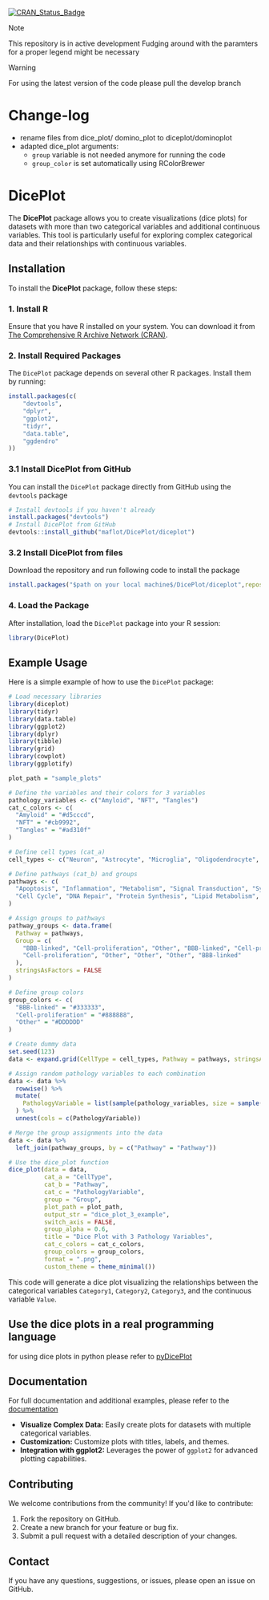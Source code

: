 [![CRAN_Status_Badge](https://www.r-pkg.org/badges/version/diceplot)](https://CRAN.R-project.org/package=diceplot)

> [!Note]
> This repository is in active development
> Fudging around with the paramters for a proper legend might be necessary

> [!Warning]
> For using the latest version of the code please pull the develop branch

# Change-log
- rename files from dice_plot/ domino_plot to diceplot/dominoplot
- adapted dice_plot arguments:
  - ```group``` variable is not needed anymore for running the code
  - ```group_color``` is set automatically using RColorBrewer


# DicePlot

The **DicePlot** package allows you to create visualizations (dice plots) for datasets with more than two categorical variables and additional continuous variables. This tool is particularly useful for exploring complex categorical data and their relationships with continuous variables.

## Installation

To install the **DicePlot** package, follow these steps:

### 1. Install R

Ensure that you have R installed on your system. You can download it from [The Comprehensive R Archive Network (CRAN)](https://cran.r-project.org/).

### 2. Install Required Packages

The `DicePlot` package depends on several other R packages. Install them by running:

```r
install.packages(c(
    "devtools",
    "dplyr",
    "ggplot2",
    "tidyr",
    "data.table",
    "ggdendro"
))
```

### 3.1 Install DicePlot from GitHub

You can install the `DicePlot` package directly from GitHub using the `devtools` package

```r
# Install devtools if you haven't already
install.packages("devtools")
# Install DicePlot from GitHub
devtools::install_github("maflot/DicePlot/diceplot")
```
### 3.2 Install DicePlot from files
Download the repository and run following code to install the package
```r
install.packages("$path on your local machine$/DicePlot/diceplot",repos = NULL, type="source")
```

### 4. Load the Package

After installation, load the `DicePlot` package into your R session:

```r
library(DicePlot)
```

## Example Usage

Here is a simple example of how to use the `DicePlot` package:

```r
# Load necessary libraries
library(diceplot)
library(tidyr)
library(data.table)
library(ggplot2)
library(dplyr)
library(tibble)
library(grid)
library(cowplot)
library(ggplotify)

plot_path = "sample_plots"

# Define the variables and their colors for 3 variables
pathology_variables <- c("Amyloid", "NFT", "Tangles")
cat_c_colors <- c(
  "Amyloid" = "#d5cccd",
  "NFT" = "#cb9992",
  "Tangles" = "#ad310f"
)

# Define cell types (cat_a)
cell_types <- c("Neuron", "Astrocyte", "Microglia", "Oligodendrocyte", "Endothelial")

# Define pathways (cat_b) and groups
pathways <- c(
  "Apoptosis", "Inflammation", "Metabolism", "Signal Transduction", "Synaptic Transmission",
  "Cell Cycle", "DNA Repair", "Protein Synthesis", "Lipid Metabolism", "Neurotransmitter Release"
)

# Assign groups to pathways
pathway_groups <- data.frame(
  Pathway = pathways,
  Group = c(
    "BBB-linked", "Cell-proliferation", "Other", "BBB-linked", "Cell-proliferation",
    "Cell-proliferation", "Other", "Other", "Other", "BBB-linked"
  ),
  stringsAsFactors = FALSE
)

# Define group colors
group_colors <- c(
  "BBB-linked" = "#333333",
  "Cell-proliferation" = "#888888",
  "Other" = "#DDDDDD"
)

# Create dummy data
set.seed(123)
data <- expand.grid(CellType = cell_types, Pathway = pathways, stringsAsFactors = FALSE)

# Assign random pathology variables to each combination
data <- data %>%
  rowwise() %>%
  mutate(
    PathologyVariable = list(sample(pathology_variables, size = sample(1:3, 1)))
  ) %>%
  unnest(cols = c(PathologyVariable))

# Merge the group assignments into the data
data <- data %>%
  left_join(pathway_groups, by = c("Pathway" = "Pathway"))

# Use the dice_plot function
dice_plot(data = data, 
          cat_a = "CellType", 
          cat_b = "Pathway", 
          cat_c = "PathologyVariable", 
          group = "Group",
          plot_path = plot_path, 
          output_str = "dice_plot_3_example", 
          switch_axis = FALSE,
          group_alpha = 0.6,
          title = "Dice Plot with 3 Pathology Variables",
          cat_c_colors = cat_c_colors, 
          group_colors = group_colors, 
          format = ".png",
          custom_theme = theme_minimal())
```

This code will generate a dice plot visualizing the relationships between the categorical variables `Category1`, `Category2`, `Category3`, and the continuous variable `Value`.

## Use the dice plots in a real programming language
for using dice plots in python please refer to [pyDicePlot](https://github.com/maflot/pyDicePlot/tree/main)


## Documentation

For full documentation and additional examples, please refer to the [documentation](https://dice-and-domino-plot.readthedocs.io/en/latest/index.html#)

- **Visualize Complex Data:** Easily create plots for datasets with multiple categorical variables.
- **Customization:** Customize plots with titles, labels, and themes.
- **Integration with ggplot2:** Leverages the power of `ggplot2` for advanced plotting capabilities.

## Contributing

We welcome contributions from the community! If you'd like to contribute:

1. Fork the repository on GitHub.
2. Create a new branch for your feature or bug fix.
3. Submit a pull request with a detailed description of your changes.

## Contact

If you have any questions, suggestions, or issues, please open an issue on GitHub.
